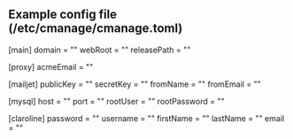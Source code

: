 ## Example config file (/etc/cmanage/cmanage.toml)

[main]
domain = ""
webRoot = ""
releasePath = ""

[proxy]
acmeEmail = ""

[mailjet]
publicKey = ""
secretKey = ""
fromName = ""
fromEmail = ""

[mysql]
host = ""
port = ""
rootUser = ""
rootPassword = ""

[claroline]
password = ""
username = ""
firstName = ""
lastName = ""
email = ""
